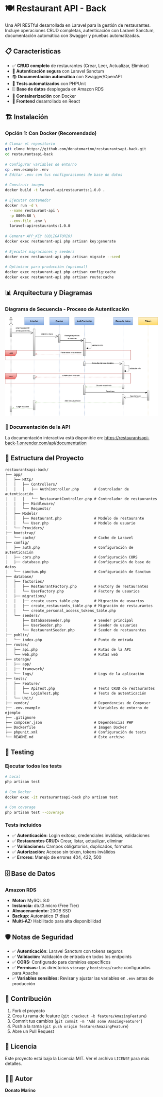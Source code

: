# 🍽️ Restaurant API - Back

Una API RESTful desarrollada en Laravel para la gestión de restaurantes. Incluye operaciones CRUD completas, autenticación con Laravel Sanctum, documentación automática con Swagger y pruebas automatizadas.

## 📋 Características

- ✅ **CRUD completo** de restaurantes (Crear, Leer, Actualizar, Eliminar)
- 🔐 **Autenticación segura** con Laravel Sanctum
- 📚 **Documentación automática** con Swagger/OpenAPI
- 🧪 **Tests automatizados** con PHPUnit
- 🗄️ **Base de datos** desplegada en Amazon RDS
- 🐳 **Containerización** con Docker
- 🎨 **Frontend** desarrollado en React



## 🏗️ Instalación

### Opción 1: Con Docker (Recomendado)

```bash
# Clonar el repositorio
git clone https://github.com/donatomarino/restaurantsapi-back.git
cd restaurantsapi-back

# Configurar variables de entorno
cp .env.example .env
# Editar .env con tus configuraciones de base de datos

# Construir imagen
docker build -t laravel-apirestaurants:1.0.0 .

# Ejecutar contenedor
docker run -d \
  --name restaurant-api \
  -p 8000:80 \
  --env-file .env \
  laravel-apirestaurants:1.0.0

# Generar APP_KEY (OBLIGATORIO)
docker exec restaurant-api php artisan key:generate

# Ejecutar migraciones y seeders
docker exec restaurant-api php artisan migrate --seed

# Optimizar para producción (opcional)
docker exec restaurant-api php artisan config:cache
docker exec restaurant-api php artisan route:cache
```

## 📊 Arquitectura y Diagramas

### Diagrama de Secuencia - Proceso de Autenticación
![Diagrama de Login](./docs/diagrama_secuencia_login.png)

### 📖 Documentación de la API
La documentación interactiva está disponible en:
https://restaurantsapi-back-1.onrender.com/api/documentation

## 📁 Estructura del Proyecto

```
restaurantsapi-back/
├── app/
│   ├── Http/
│   │   ├── Controllers/
│   │   │   ├── AuthController.php       # Controlador de autenticación
│   │   │   └── RestaurantController.php # Controlador de restaurantes
│   │   ├── Middleware/
│   │   └── Requests/
│   ├── Models/
│   │   ├── Restaurant.php               # Modelo de restaurante
│   │   └── User.php                     # Modelo de usuario
│   └── Providers/
├── bootstrap/
│   └── cache/                           # Cache de Laravel
├── config/
│   ├── auth.php                         # Configuración de autenticación
│   ├── cors.php                         # Configuración CORS
│   ├── database.php                     # Configuración de base de datos
│   └── sanctum.php                      # Configuración de Sanctum
├── database/
│   ├── factories/
│   │   ├── RestaurantFactory.php        # Factory de restaurantes
│   │   └── UserFactory.php              # Factory de usuarios
│   ├── migrations/
│   │   ├── create_users_table.php       # Migración de usuarios
│   │   ├── create_restaurants_table.php # Migración de restaurantes
│   │   └── create_personal_access_tokens_table.php
│   └── seeders/
│       ├── DatabaseSeeder.php           # Seeder principal
│       ├── UserSeeder.php               # Seeder de usuarios
│       └── RestaurantSeeder.php         # Seeder de restaurantes
├── public/
│   └── index.php                        # Punto de entrada
├── routes/
│   ├── api.php                          # Rutas de la API
│   └── web.php                          # Rutas web
├── storage/
│   ├── app/
│   ├── framework/
│   └── logs/                            # Logs de la aplicación
├── tests/
│   ├── Feature/
│   │   ├── ApiTest.php                  # Tests CRUD de restaurantes
│   │   └── LoginTest.php                # Tests de autenticación
│   └── Unit/
├── vendor/                              # Dependencias de Composer
├── .env.example                         # Variables de entorno de ejemplo
├── .gitignore
├── composer.json                        # Dependencias PHP
├── Dockerfile                           # Imagen Docker
├── phpunit.xml                          # Configuración de tests
└── README.md                            # Este archivo
```

## 🧪 Testing

### Ejecutar todos los tests
```bash
# Local
php artisan test

# Con Docker
docker exec -it restaurantsapi-back php artisan test

# Con coverage
php artisan test --coverage
```

### Tests incluidos
- ✅ **Autenticación:** Login exitoso, credenciales inválidas, validaciones
- ✅ **Restaurantes CRUD:** Crear, listar, actualizar, eliminar
- ✅ **Validaciones:** Campos obligatorios, duplicados, formatos
- ✅ **Autorización:** Acceso sin token, tokens inválidos
- ✅ **Errores:** Manejo de errores 404, 422, 500

## 🗄️ Base de Datos

### Amazon RDS
- **Motor:** MySQL 8.0
- **Instancia:** db.t3.micro (Free Tier)
- **Almacenamiento:** 20GB SSD
- **Backup:** Automático (7 días)
- **Multi-AZ:** Habilitado para alta disponibilidad

## 🛡️ Notas de Seguridad

- ✅ **Autenticación:** Laravel Sanctum con tokens seguros
- ✅ **Validación:** Validación de entrada en todos los endpoints
- ✅ **CORS:** Configurado para dominios específicos
- ✅ **Permisos:** Los directorios `storage` y `bootstrap/cache` configurados para Apache
- ✅ **Variables sensibles:** Revisar y ajustar las variables en `.env` antes de producción

## 🤝 Contribución

1. Fork el proyecto
2. Crea tu rama de feature (`git checkout -b feature/AmazingFeature`)
3. Commit tus cambios (`git commit -m 'Add some AmazingFeature'`)
4. Push a la rama (`git push origin feature/AmazingFeature`)
5. Abre un Pull Request

## 📝 Licencia

Este proyecto está bajo la Licencia MIT. Ver el archivo `LICENSE` para más detalles.

## 👨‍💻 Autor

**Donato Marino**
